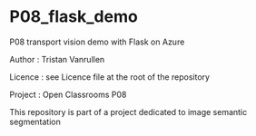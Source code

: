 # P08_flask_demo

P08 transport vision demo with Flask on Azure

Author : Tristan Vanrullen

Licence : see Licence file at the root of the repository

Project : Open Classrooms P08

This repository is part of a project dedicated to image semantic segmentation



